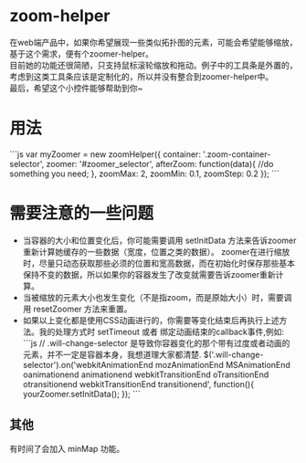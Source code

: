 # zoom-helper
<span>在web端产品中，如果你希望展现一些类似拓扑图的元素，可能会希望能够缩放，基于这个需求，便有个zoomer-helper。</span><br>
<span>目前她的功能还很简陋，只支持鼠标滚轮缩放和拖动。例子中的工具条是外置的，考虑到这类工具条应该是定制化的，所以并没有整合到zoomer-helper中。</span><br>
<span>最后，希望这个小控件能够帮助到你~ </span>

<h1>用法</h1>
```js
	var myZoomer = new zoomHelper({
		container: '.zoom-container-selector',
		zoomer: '#zoomer_selector',
		afterZoom: function(data){
		    //do something you need;
		},
		zoomMax: 2,
		zoomMin: 0.1,
		zoomStep: 0.2
	});	
```
<h1>需要注意的一些问题</h1>
<ul>
	<li>
		<span>当容器的大小和位置变化后，你可能需要调用 setInitData 方法来告诉zoomer重新计算她缓存的一些数据（宽度，位置之类的数据）。</span>
<span>zoomer在进行缩放时，尽量只动态获取那些必须的位置和宽高数据，而在初始化时保存那些基本保持不变的数据，所以如果你的容器发生了改变就需要告诉zoomer重新计算。</span>
	</li>
	<li>
		<span>当被缩放的元素大小也发生变化（不是指zoom，而是原始大小）时，需要调用 resetZoomer 方法来重置。</span>
	</li>
	<li>
		<span>如果以上变化都是使用CSS动画进行的，你需要等变化结束后再执行上述方法。我的处理方式时 setTimeout 或者 绑定动画结束的callback事件,例如:</span><br>
	```js
		// .will-change-selector 是导致你容器变化的那个带有过度或者动画的元素，并不一定是容器本身，我想道理大家都清楚.
		$('.will-change-selector').on('webkitAnimationEnd mozAnimationEnd MSAnimationEnd oanimationend animationend webkitTransitionEnd oTransitionEnd otransitionend webkitTransitionEnd transitionend', function(){
			yourZoomer.setInitData();
		});
	```
	</li>
</ul>

<h2>其他</h2>
<span>有时间了会加入 minMap 功能。</span>
